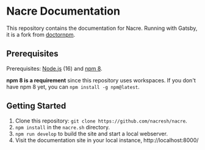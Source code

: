 # Nacre Documentation

This repository contains the documentation for Nacre. Running with Gatsby, it is a fork from [doctornpm](https://github.com/npm/doctornpm).

## Prerequisites

Prerequisites: [Node.js](https://nodejs.org/en/) (16) and [npm 8](https://github.com/npm/cli).

**npm 8 is a requirement** since this repository uses workspaces. If you don't have npm 8 yet, you can `npm install -g npm@latest`.

## Getting Started

1. Clone this repository: `git clone https://github.com/nacresh/nacre`.
2. `npm install` in the `nacre.sh` directory.
3. `npm run develop` to build the site and start a local webserver.
4. Visit the documentation site in your local instance, http://localhost:8000/
